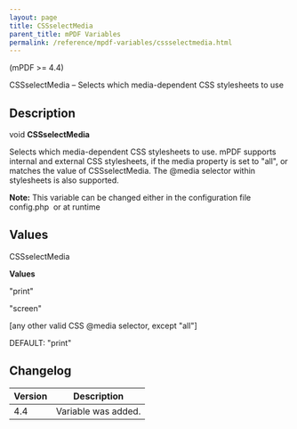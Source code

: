 ```yaml
---
layout: page
title: CSSselectMedia
parent_title: mPDF Variables
permalink: /reference/mpdf-variables/cssselectmedia.html
---
```


<div id="bpmbook" class="bpmbook" style="direction:ltr;">
<div class="topic_user_field">
<div id="U0">
<p>(mPDF &gt;= 4.4)</p>
<p>CSSselectMedia – Selects which media-dependent CSS stylesheets to use</p>
<h2>Description</h2>

<div class="alert alert-info" role="alert">void <b>CSSselectMedia</b></div>
<p>Selects which media-dependent CSS stylesheets to use. mPDF supports internal and external CSS stylesheets, if the media property is set to "all", or matches the value of <span class="parameter">CSSselectMedia</span>. The <span class="parameter">@media</span> selector within stylesheets is also supported.</p>

<div class="alert alert-info" role="alert"><b>Note:</b> This variable can be changed either in the configuration file <span class="filename">config.php</span>&nbsp; or at runtime</div>
<h2>Values</h2>
<p class="manual_param_dt"><span class="parameter">CSSselectMedia</span>&nbsp;&nbsp;</p>
<p class="manual_param_dd"><b>Values</b>

"print"

"screen"

[any other valid CSS @media selector, except "all"]

<span class="smallblock">DEFAULT</span>: "print"</p>
<h2>Changelog</h2>
<table class="bpmTopic"> <thead>
<tr> <th>Version</th><th>Description</th> </tr>
</thead> <tbody>
<tr>
<td>4.4</td>
<td>Variable was added.</td>
</tr>
</tbody> </table>
<p>&nbsp;</p>
</div>
</div>

